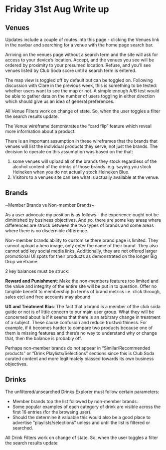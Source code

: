 # Friday 31st Aug Write up

## Venues
Updates include a couple of routes into this page - clicking the Venues link in the navbar and searching for a venue with the home page search bar.

Arriving on the venues page without a search term and the site will ask for access to your device’s location. Accept, and the venues you see will be ordered by proximity to your presumed location. Refuse, and you’ll see venues listed by Club Soda score until a search term is entered.

The map view is toggled off by default but can be toggled on. Following discussion with Clare in the previous week, this is something to be tested: whether users want to see the map or not. A simple enough A/B test would be able to gather data on the number of users toggling in either direction which should give us an idea of general preferences.

All Venue Filters work on change of state. So, when the user toggles a filter the search results update.

The Venue wireframe demonstrates the “card flip” feature which reveal more information about a product.

There is an important assumption in these wireframes that the brands that venues will list the individual products they serve, not just the brands. The decision to operate on this assumption was based on the that:
1. some venues will upload all of the brands they stock regardless of the alcohol content of the drinks of those brands. e.g. saying you stock Heineken when you do not actually stock Heineken Blue.
2. Visitors to a venues site can see what is actually available at the venue.

## Brands

~Member Brands vs Non-member Brands~

As a user advocate my position is as follows - the experience ought not be diminished by business objectives. And so, there are some key areas where differences are struck between the two types of brands and some areas where there is no discernible difference.

Non-member brands ability to customise there brand page is limited. They cannot upload a hero image, only enter the name of their brand. They also cannot add key social media links. Additionally, they are not offered larger promotional UI spots for their products as demonstrated on the longer Big Drop wireframe.

2 key balances must be struck:

**Reward and Punishment**: Make the non-members features too limited and the value and integrity of the entire site will be put in to question. Offer no tangible benefit to membership (in terms of brand metrics i.e. click through, sales etc) and free accounts may abound.

**UX and Treatment Bias**: The fact that a brand is a member of the club soda guide or not is of little concern to our main user group. What they will be concerned about is if it seems that there is an arbitrary change in treatment of a subject. These cause confusion and reduce trustworthiness. For example, if it becomes harder to compare two products because one of them is missing features and there’s no way to understand why or change that, then the balance is probably off.

Perhaps non-member brands do not appear in “Similar/Recommended products” or “Drink Playlists/Selections” sections since this is Club Soda curated content and more legitimately biassed towards its own business objectives.

## Drinks
The unfiltered/unsearched Drinks Explorer must follow certain parameters:
- Member brands top the list followed by non-member brands.
- Some popular examples of each category of drink are visible across the first 16 entries (for the browsing user).
- Should the determine it valuable this would also be a good place to advertise “playlists/selections” unless and until the list is filtered or searched.

All Drink Filters work on change of state. So, when the user toggles a filter the search results update
